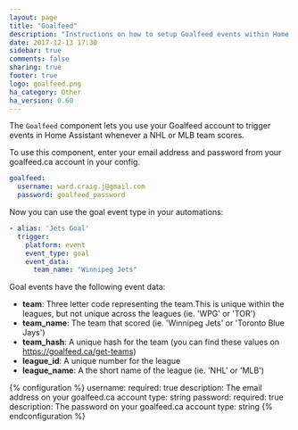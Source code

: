```yaml
---
layout: page
title: "Goalfeed"
description: "Instructions on how to setup Goalfeed events within Home Assistant."
date: 2017-12-13 17:30
sidebar: true
comments: false
sharing: true
footer: true
logo: goalfeed.png
ha_category: Other
ha_version: 0.60
---
```


The `Goalfeed` component lets you use your Goalfeed account to trigger events in Home Assistant whenever a NHL or MLB team scores. 

To use this component, enter your email address and password from your goalfeed.ca account in your config.

```yaml
goalfeed:
  username: ward.craig.j@gmail.com
  password: goalfeed_password
```

Now you can use the goal event type in your automations:

```yaml
- alias: 'Jets Goal'
  trigger:
    platform: event
    event_type: goal
    event_data:
      team_name: "Winnipeg Jets"
```

Goal events have the following event data:

- **team**: Three letter code representing the team.This is unique within the leagues, but not unique across the leagues (ie. 'WPG' or 'TOR')
- **team_name**: The team that scored (ie. 'Winnipeg Jets' or 'Toronto Blue Jays')
- **team_hash**: A unique hash for the team (you can find these values on https://goalfeed.ca/get-teams)
- **league_id**: A unique number for the league
- **league_name**: A the short name of the league (ie. 'NHL' or 'MLB')


{% configuration %}
  username:
    required: true
    description: The email address on your goalfeed.ca account
    type: string
  password:
    required: true
    description: The password on your goalfeed.ca account
    type: string
{% endconfiguration %}

